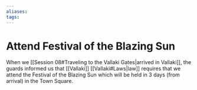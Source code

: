 ```yaml
---
aliases: 
tags: 
---
```


# Attend Festival of the Blazing Sun

When we [[Session 08#Traveling to the Vallaki Gates|arrived in Vallaki]], the guards informed us that [[Vallaki]] [[Vallaki#Laws|law]] requires that we attend the Festival of the Blazing Sun which will be held in 3 days (from arrival) in the Town Square.